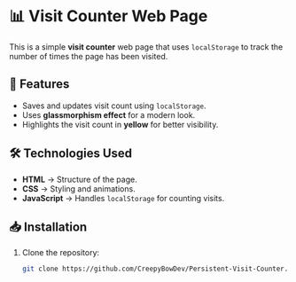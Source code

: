# 📊 Visit Counter Web Page

This is a simple **visit counter** web page that uses `localStorage` to track the number of times the page has been visited.

## 🚀 Features
- Saves and updates visit count using `localStorage`.
- Uses **glassmorphism effect** for a modern look.
- Highlights the visit count in **yellow** for better visibility.

## 🛠 Technologies Used
- **HTML** → Structure of the page.
- **CSS** → Styling and animations.
- **JavaScript** → Handles `localStorage` for counting visits.

## 📥 Installation
1. Clone the repository:
   ```bash
   git clone https://github.com/CreepyBowDev/Persistent-Visit-Counter.git
